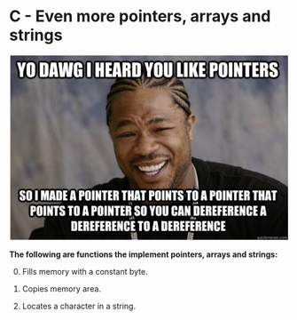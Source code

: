 # C - Even more pointers, arrays and strings
![snapshot](Snapshot.PNG)  

**The following are functions the implement pointers, arrays and strings:**

0. Fills memory with a constant byte.

1. Copies memory area.

2. Locates a character in a string.
